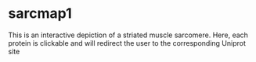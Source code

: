 # sarcmap1
This is an interactive depiction of a striated muscle sarcomere. Here, each protein is clickable and will redirect the user to the corresponding Uniprot site
